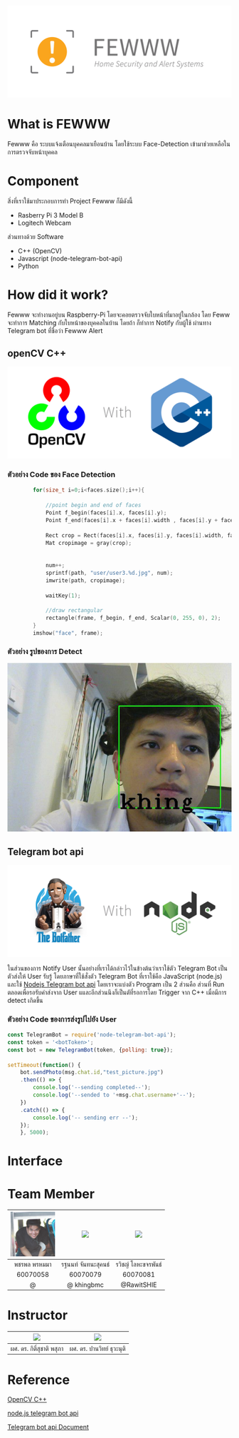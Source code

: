 <img src="img/banner.png">

# What is FEWWW
Fewww คือ ระบบแจ้งเตือนบุคคลมาเยือนบ้าน โดยใช้ระบบ Face-Detection เข้ามาช่วยเหลือในการตรวจจับหน้าบุคคล

# Component
สิ่งที่เราใช้มาประกอบการทำ Project Fewww ก็มีดังนี้ <br>
* Rasberry Pi 3 Model B
* Logitech Webcam

ส่วนทางด้วย Software
* C++ (OpenCV)
* Javascript (node-telegram-bot-api)
* Python

# How did it work?
Fewww จะทำงานอยู่บน Raspberry-Pi โดยจะคอยตรวจจับใบหน้าที่มาอยู่ในกล้อง โดย Feww จะทำการ Matching กับใบหน้าของบุคคลในบ้าน โดยถ้า ก็ทำการ Notify กับผู้ใช้ ผ่านทาง Telegram bot ที่ชื่อว่า Fewww Alert 

## openCV C++
<img src="img/banner cv.png" >

### ตัวอย่าง Code ของ Face Detection
```c++
        for(size_t i=0;i<faces.size();i++){

            //point begin and end of faces
            Point f_begin(faces[i].x, faces[i].y);
            Point f_end(faces[i].x + faces[i].width , faces[i].y + faces[i].height);

            Rect crop = Rect(faces[i].x, faces[i].y, faces[i].width, faces[i].height);
            Mat cropimage = gray(crop);


            num++;
            sprintf(path, "user/user3.%d.jpg", num);
            imwrite(path, cropimage);

            waitKey(1);

            //draw rectangular
            rectangle(frame, f_begin, f_end, Scalar(0, 255, 0), 2);
        }
        imshow("face", frame);

```
### ตัวอย่าง รูปของการ Detect
<img src="img/detection.jpg" >

## Telegram bot api
<img src="img/banner tele.png">

ในส่วนของการ Notify User นั้นอย่างที่เราได้กล่าวไว้ในข้างต้นว่าเราใช้ตัว Telegram Bot เป็นตัวส่งให้ User รับรู้ โดยภาษาที่ใช้สั่งตัว Telegram Bot ที่เราใช้คือ JavaScript (node.js) และใช้ [Nodejs Telegram bot api](https://github.com/yagop/telegram-bot) โดยเราจะแบ่งตัว Program เป็น 2 ส่วนคือ ส่วนที่ Run ตลอดเพื่อรอรับคำส่งจาก User แและอีกส่วนนึงก็เป็นตัที่รอการโดย Trigger จาก C++ เมื่อมีการ detect เกิดขึ้น

### ตัวอย่าง Code ของการส่งรูปไปยัง User
```js
const TelegramBot = require('node-telegram-bot-api');
const token = '<botToken>';
const bot = new TelegramBot(token, {polling: true});

setTimeout(function() {
    bot.sendPhoto(msg.chat.id,"test_picture.jpg")
    .then(() => {
        console.log('--sending completed--');
        console.log('--sended to '+msg.chat.username+'--');
    })
    .catch(() => {
        console.log('-- sending err --');
    });
    }, 5000);

```

# Interface



# Team Member

|<a href=""><img src="img/mix.jpg" width="100px"></a>  |<a href=""><img src="https://scontent.fbkk1-6.fna.fbcdn.net/v/t1.0-9/30440871_1518320704947507_229588219837022208_n.jpg?_nc_fx=fbkk1-3&_nc_cat=0&oh=1eda5c9a906282e61ee3c5a8f75c4726&oe=5B5C09E1" width="100px"></a>  |<a href=""><img src="https://avatars0.githubusercontent.com/u/31315990?s=460&v=4" width="100px"></a>  |
| :-: | :-: | :-: |
|พชรพล พรหมมา|รฐนนท์ จันทนะสุคนธ์|รวิชญ์ โลหะขจรพันธ์|
|60070058 |      60070079      |      60070081      |
|    @    |     @ khingbmc     |     @RawitSHIE     |

# Instructor
|<a href=""><img src="https://scontent.fbkk1-4.fna.fbcdn.net/v/t1.0-9/14611010_10153805956002331_6002362915012083123_n.jpg?_nc_fx=fbkk1-3&_nc_cat=0&oh=fdf96ad3e3dd2eb670a52e234fe22660&oe=5B50638F" width="100px"></a>  |<a href=""><img src="https://scontent.fbkk1-5.fna.fbcdn.net/v/t1.0-9/10402732_10152130758782532_1878791821436724505_n.jpg?_nc_fx=fbkk1-3&_nc_cat=0&oh=9b93596be0f28e499d113e10ed772f32&oe=5B72C5E5" width="100px"></a>  |
| :-: | :-: |
|ผศ. ดร. กิติ์สุชาติ พสุภา|ผศ. ดร. ปานวิทย์ ธุวะนุติ|

# Reference
 [OpenCV C++](https://github.com/yagop/node-telegram-bot-api)

 [node.js telegram bot api](https://github.com/yagop/node-telegram-bot-api)

[Telegram bot api Document](https://github.com/yagop/node-telegram-bot-api)

